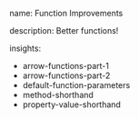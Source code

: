 name: Function Improvements

description: Better functions!

insights:
  - arrow-functions-part-1
  - arrow-functions-part-2
  - default-function-parameters
  - method-shorthand
  - property-value-shorthand
